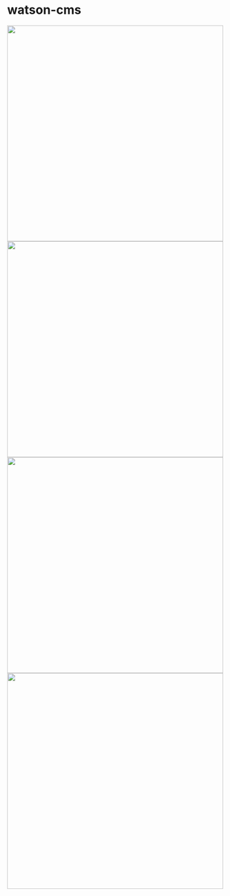 # watson-cms

<img src="./assets/images/1.png" width="500"/>
<img src="./assets/images/2.png" width="500"/>
<img src="./assets/images/3.png" width="500"/>
<img src="./assets/images/4.png" width="500"/>
